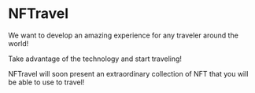 # NFTravel

We want to develop an amazing experience for any traveler around the world! 

Take advantage of the technology and start traveling! 

NFTravel will soon present an extraordinary collection of NFT that you will be able to use to travel! 

